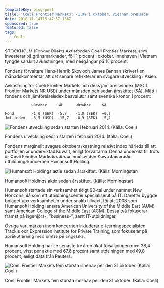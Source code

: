 ```yaml
---
templateKey: blog-post
title: 'Coeli Frontier Markets: -1,0% i oktober, Vietnam pressade'
date: 2018-11-14T15:47:57.136Z
sponsored: true
featured: false
tags:
  - Coeli
---
```

STOCKHOLM (Fonder Direkt) Aktiefonden Coeli Frontier Markets, som investerar på gränsmarknader, föll 1 procent i oktober. Innehaven i Vietnam tyngde särskilt avkastningen, med nedgångar på 10 procent.

Fondens förvaltare Hans-Henrik Skov och James Bannan skriver i en månadskommentar att det senare reflekterar en svagare utveckling i Asien.

Avkastning för Coeli Frontier Markets och dess jämförelseindex (MSCI Frontier Markets NR USD) under månaden och sedan årsskiftet (SÅ). Mätt i fondens och jämförelseindex basvalutor samt svenska kronor, i procent:

```
            Oktober     SÅ      Oktober     SÅ                 

Fond        -1,0 (SEK)  -5,7    -1,0 (SEK)  +0,9               
Jmf-index   -3,5 (USD)  -15,7   -0,9 (SEK)  -5,9
```

![Fondens utveckling sedan starten i februari 2014. (Källa: Coeli)](/img/78.png)

<span class="image-caption">Fondens utveckling sedan starten i februari 2014. (Källa: Coeli)</span>

Fondens marginellt svagare oktoberavkastning relativt index härleds till att portföljen är underviktad Kuwait, enligt förvaltarna. Denna undervikt till trots är Coeli Frontier Markets största innehav den Kuwaitbaserade utbildningskoncernen Humansoft Holding.

![Humansoft Holdings aktie sedan årsskiftet. (Källa: Morningstar)](/img/79.png)

<span class="image-caption">Humansoft Holdings aktie sedan årsskiftet. (Källa: Morningstar)</span>

Humansoft startade sin verksamhet tidigt 90-tal under namnet New Horizons, då som ett utbildningscenter specialiserat på IT. Därefter byggde bolaget upp verksamheten under snabb tillväxt, för att 2008 som Humansoft Holding lansera American University of the Middle East (AUM) samt American College of the Middle East (ACM). Dessa två fokuserar främst på ingenjörs-, "business-", samt IT-utbildningar.

Övriga varumärken inom koncernen inkluderar e-learningspecialisten Trackls och Expression Institute for Private Training, som fokuserar på språkutlärning med emfas på engelska.

Humansoft Holding har de senaste tre åren ökat försäljningen med 38,4 procent, vinst per aktie med 67,6 procent samt utdelningen med 69,8 procent, enligt data från Reuters.

![Coeli Frontier Markets fem största innehav per den 31 oktober. (Källa: Coeli)](/img/80.png)

<span class="image-caption">Coeli Frontier Markets fem största innehav per den 31 oktober. (Källa: Coeli)</span>
